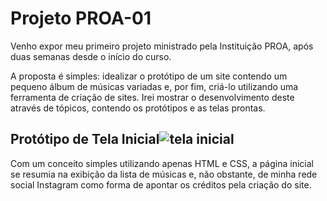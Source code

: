 # Projeto PROA-01

Venho expor meu primeiro projeto ministrado pela Instituição PROA, após duas semanas desde o início do curso.

A proposta é simples: idealizar o protótipo de um site contendo um pequeno álbum de músicas variadas e, por fim, criá-lo utilizando uma ferramenta de criação de sites. Irei mostrar o desenvolvimento deste através de tópicos, contendo os protótipos e as telas prontas.

## Protótipo de Tela Inicial![tela inicial](https://user-images.githubusercontent.com/99990350/155887738-52e32f48-8945-45f2-9904-b9629b2e08cb.png)

Com um conceito simples utilizando apenas HTML e CSS, a página inicial se resumia na exibição da lista de músicas e, não obstante, de minha rede social Instagram como forma de apontar os créditos pela criação do site.
